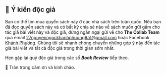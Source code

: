 ## 📮 Ý kiến độc giả

Bạn có thể tìm mua quyển sách này ở các nhà sách trên toàn quốc. Nếu bạn đã đọc quyển sách này và có bất kỳ chia sẻ nào về sách muốn gửi gắm cho tác giả bài viết này và độc giả, đừng ngần ngại gửi về cho **The Collab Team** qua email [27nguyenngockhanhphuong9a1@gmail.com](mailto:27nguyenngockhanhphuong9a1@gmail.com) hoặc Facebook [Khánh Phương](https://www.facebook.com/profile.php?id=100066615586116). Chúng tôi sẽ nhanh chóng chuyển những góp ý này đến tác giả bài viết và tất cả độc giả trong thời gian sớm nhất.

Hẹn gặp lại quý độc giả trong các số **_Book Review_** tiếp theo.

👋 Trân trọng cảm ơn và kính chào.

